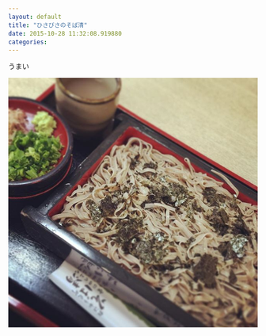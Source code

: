 ```yaml
---
layout: default
title: "ひさびさのそば清"
date: 2015-10-28 11:32:08.919880
categories: 
---
```


うまい

![そば清](/assets/images/201509/11849883_890309151006721_1776476977_n.jpg)


